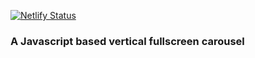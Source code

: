 [![Netlify Status](https://api.netlify.com/api/v1/badges/785cbcb4-70f3-4c03-9308-2e01a527c188/deploy-status)](https://app.netlify.com/sites/reverent-mestorf-34ca75/deploys)

### A Javascript based vertical fullscreen carousel